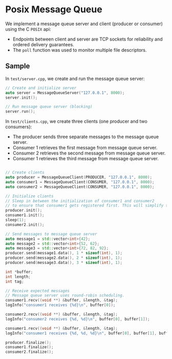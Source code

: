 # Posix Message Queue

We implement a message queue server and client (producer or consumer) using the C `POSIX` api:
- Endpoints between client and server are TCP sockets for reliability and ordered delivery guarantees.  
- The `poll` function was used to monitor multiple file descriptors.

## Sample

In `test/server.cpp`, we create and run the message queue server:

```c++
// Create and initialize server
auto server = MessageQueueServer("127.0.0.1", 8000);
server.init();

// Run message queue server (blocking)
server.run();
```

In `test/clients.cpp`, we create three clients (one producer and two consumers):
- The producer sends three separate messages to the message queue server.
- Consumer 1 retrieves the first message from message queue server.
- Consumer 2 retrieves the second message from message queue server.
- Consumer 1 retrieves the third message from message queue server.

```c++

// Create clients
auto producer = MessageQueueClient(PRODUCER, "127.0.0.1", 8000);
auto consumer1 = MessageQueueClient(CONSUMER, "127.0.0.1", 8000);
auto consumer2 = MessageQueueClient(CONSUMER, "127.0.0.1", 8000);

// Initialize clients
// Sleep in between the initialization of consumer1 and consumer2
// to ensure that consumer1 gets registered first. This will simplify testing.
producer.init();
consumer1.init();
sleep(1);
consumer2.init();

// Send messages to message queue server
auto message1 = std::vector<int>{42};
auto message2 = std::vector<int>{52, 62};
auto message3 = std::vector<int>{72, 82, 92};
producer.send(message1.data(), 1 * sizeof(int), 1);
producer.send(message2.data(), 2 * sizeof(int), 1);
producer.send(message3.data(), 3 * sizeof(int), 1);

int *buffer;
int length;
int tag;

// Receive expected messages
// Message queue server uses round-robin scheduling.
consumer1.recv((void **) &buffer, &length, &tag);
logInfo("consumer1 receives {%d}\n", buffer[0]);

consumer2.recv((void **) &buffer, &length, &tag);
logInfo("consumer2 receives {%d, %d}\n", buffer[0], buffer[1]);

consumer1.recv((void **) &buffer, &length, &tag);
logInfo("consumer1 receives {%d, %d, %d}\n", buffer[0], buffer[1], buffer[2]);

producer.finalize();
consumer1.finalize();
consumer2.finalize();
```

